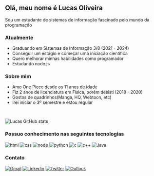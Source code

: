 ## Olá, meu nome é Lucas Oliveira

Sou um estudante de sistemas de informação fascinado pelo mundo da programação
<br>

### Atualmente
<ul>
  <li> Graduando em Sistemas de Informação 3/8 (2021 - 2024) </li>
  <li> Conseguir um estágio e começar uma iniciação científica </li>
  <li> Quero melhorar minhas habilidades como programador </li>
  <li> Estudando node.js </li>
</ul>

### Sobre mim
<ul>
  <li> Amo One Piece desde os 11 anos de idade </li>
  <li> Fiz 2 anos de licenciatura em Física, porém desisti (2018 - 2020) </li>
  <li> Gostos de quadrinhos(Manga, HQ, Webtoon, etc) </li>
  <li> Irei iniciar o 3º semestre e estou regular</li>
</ul>
<br>


![Lucas GitHub stats](https://github-readme-stats.vercel.app/api?username=kollhall&show_icons=true&theme=tokyonight)

### Possuo conhecimento nas seguintes tecnologias 

<div>
   <img align="center" alt="html" src="https://img.shields.io/badge/HTML5-E34F26?style=for-the-badge&logo=html5&logoColor=white" />
   <img align="center" alt="css" src="https://img.shields.io/badge/CSS3-1572B6?style=for-the-badge&logo=css3&logoColor=white" />   
   <img align="center" alt="node" src="https://img.shields.io/badge/Node.js-43853D?style=for-the-badge&logo=node.js&logoColor=white" />  
   <img align="center" alt="python" src="https://img.shields.io/badge/Python-14354C?style=for-the-badge&logo=python&logoColor=white" />  
   <img align="center" alt="c" src="https://img.shields.io/badge/C-00599C?style=for-the-badge&logo=c&logoColor=white" />  
   <img align="center" alt="c++" src="https://img.shields.io/badge/C%2B%2B-00599C?style=for-the-badge&logo=c%2B%2B&logoColor=white" />  
   <img align="center" alt="Java" src="https://img.shields.io/badge/Java-ED8B00?style=for-the-badge&logo=java&logoColor=white" />   
</div>

### Contato
<div>

   [![Gmail](https://img.shields.io/badge/Gmail-D14836?style=for-the-badge&logo=gmail&logoColor=white)](luska.soliver7@gmail.com)
   [![Linkedin](https://img.shields.io/badge/LinkedIn-0077B5?style=for-the-badge&logo=linkedin&logoColor=white)](https://www.linkedin.com/in/lucas-de-oliveira-b39b41206/)
   [![Twitter](https://img.shields.io/badge/Twitter-1DA1F2?style=for-the-badge&logo=twitter&logoColor=white)](https://twitter.com/oliie7)
   [![Outlook](https://img.shields.io/badge/Microsoft_Outlook-0078D4?style=for-the-badge&logo=microsoft-outlook&logoColor=white)](lucassdeoliveira@outlook.com.br)
</div>

